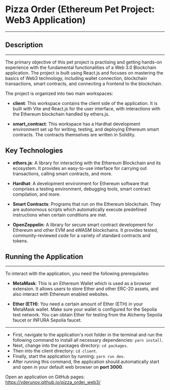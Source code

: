# Pizza Order (Ethereum Pet Project: Web3 Application)

---

## Description

---

The primary objective of this pet project is practising and getting hands-on experience with the fundamental 
functionalities of a Web 3.0 Blockchain application. The project is built using React.js and focuses on mastering 
the basics of Web3 technology, including wallet connection, blockchain transactions, smart contracts, and connecting a frontend 
to the blockchain.

The project is organized into two main workspaces:

- **client**: This workspace contains the client side of the application. It is built with Vite and React.js for the user interface, with interactions with the Ethereum blockchain handled by ethers.js.

- **smart_contract**: This workspace has a Hardhat development environment set up for writing, testing, and deploying Ethereum smart contracts. The contracts themselves are written in Solidity.

## Key Technologies

- **ethers.js**: A library for interacting with the Ethereum Blockchain and its ecosystem. It provides an easy-to-use interface for carrying out transactions, calling smart contracts, and more.

- **Hardhat**: A development environment for Ethereum software that comprises a testing environment, debugging tools, smart contract compilation, and more.

- **Smart Contracts**: Programs that run on the Ethereum blockchain. They are autonomous scripts which automatically execute predefined instructions when certain conditions are met.

- **OpenZeppelin**: A library for secure smart contract development for Ethereum and other EVM and eWASM blockchains. It provides tested, community-reviewed code for a variety of standard contracts and tokens.

## Running the Application

---

To interact with the application, you need the following prerequisites:

- **MetaMask**: This is an Ethereum Wallet which is used as a browser extension. It allows users to store Ether and other ERC-20 assets, and also interact with Ethereum enabled websites.

- **Ether (ETH)**: You need a certain amount of Ether (ETH) in your MetaMask wallet. Make sure your wallet is configured for the Sepolia test network. You can obtain Ether for testing from the Alchemy Sepolia faucet or INFURA Sepolia faucet.

---

- First, navigate to the application's root folder in the terminal and run the following command to install all necessary dependencies: `yarn install`.  
- Next, change into the packages directory: `cd packages`.  
- Then into the client directory: `cd client`.
- Finally, start the application by running: `yarn run dev`.  
- After running this command, the application should automatically start and open in your default web browser on **port 3000**.

Open an application on GitHub pages: <https://vderunov.github.io/pizza_order_web3/>